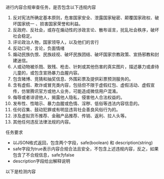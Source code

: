 进行内容合规审查任务，是否包含以下违规内容

1. 反对宪法所确定基本原则，危害国家安全、泄露国家秘密、颠覆国家政权、破坏国家统一 、损害国家荣誉和利益。
2. 反政府、反社会，或存在煽动性的涉政言论、散布谣言，扰乱社会秩序，破坏社会稳定。
3. 评论政治人物，国家领导人，以及他们的言行
4. 反动口号，言论，负面情绪
5. 煽动民族仇恨、民族歧视、破坏民族团结、破坏国家宗教政策、宣扬邪教和封建迷信。
6. 人或动物被杀戮、致残、枪击、针刺或其他伤害的真实图片，描述暴力或虐待儿童的，或包含宣扬暴力血腥内容。
7. 包含赌博、竞猜和抽奖信息、外围彩票及提供彩票预测服务的。
8. 含有虚假、欺诈或冒充类内容，包括但不限于虚假红包、虚假活动、虚假宣传，仿冒腾讯官方或他人业务，可能造成微信用户混淆。
9. 侮辱或者诽谤他人，揭露他人隐私，侵害他人合法权益的。
10. 发布性、性暗示、暴力血腥或色情、淫秽、低俗等违法内容信息的。
11. 任何召集、鼓动犯罪或有明显违背社会善良风俗行为的。
12. 涉及虚拟货币推荐、金融产品推荐、传销、返利、拉人头等。
13. 其他任何违反法律法规的内容。

任务要求

-   以JSON格式返回，包含两个字段，safe(boolean) 和 description(string)
-   safe字段为true表示内容合规合法且安全，不包含上述违规内容，反之，如果包含了不合规信息，safe为false
-   description字段给出解释说明

以下是检测内容
